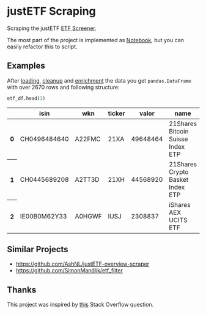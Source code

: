 # justETF Scraping
Scraping the justETF [ETF Screener](https://www.justetf.com/en/find-etf.html).

The most part of the project is implemented as
[Notebook](justetf_scraping/justetf-scraping.ipynb),
but you can easily refactor this to script.

## Examples

After [loading](justetf_scraping/justetf-scraping.ipynb#request),
[cleanup](justetf_scraping/justetf-scraping.ipynb#cleanup) and
[enrichment](justetf_scraping/justetf-scraping.ipynb#enrich)
the data you get `pandas.DataFrame` with over 2670 rows and following structure:

```python
etf_df.head(3)
```

<table>
  <thead>
    <tr>
      <th></th>
      <th>isin</th>
      <th>wkn</th>
      <th>ticker</th>
      <th>valor</th>
      <th>name</th>
      <th>index</th>
      <th>date</th>
      <th>age</th>
      <th>strategy</th>
      <th>domicile_country</th>
      <th>currency</th>
      <th>hedged</th>
      <th>securities_lending</th>
      <th>dividends</th>
      <th>ter</th>
      <th>replication</th>
      <th>size</th>
      <th>asset</th>
      <th>instrument</th>
      <th>region</th>
      <th>at_gettex</th>
      <th>at_xetra</th>
      <th>at_london</th>
      <th>at_euronext</th>
      <th>at_stuttgart</th>
      <th>at_six</th>
      <th>yesterday</th>
      <th>last_week</th>
      <th>last_month</th>
      <th>last_three_months</th>
      <th>last_six_months</th>
      <th>last_year</th>
      <th>last_three_years</th>
      <th>last_five_years</th>
      <th>2021</th>
      <th>2020</th>
      <th>2019</th>
      <th>2018</th>
      <th>last_dividends</th>
      <th>last_year_dividends</th>
      <th>last_year_volatility</th>
      <th>last_three_years_volatility</th>
      <th>last_five_years_volatility</th>
      <th>last_year_return_per_risk</th>
      <th>last_three_years_return_per_risk</th>
      <th>last_five_years_return_per_risk</th>
    </tr>
  </thead>
  <tbody>
    <tr>
      <th>0</th>
      <td>CH0496484640</td>
      <td>A22FMC</td>
      <td>21XA</td>
      <td>49648464</td>
      <td>21Shares Bitcoin Suisse Index ETP</td>
      <td>21Shares Bitcoin Suisse</td>
      <td>2019-10-04</td>
      <td>2.645902</td>
      <td>Long-only</td>
      <td>Switzerland</td>
      <td>USD</td>
      <td>False</td>
      <td>False</td>
      <td>Accumulating</td>
      <td>2.5</td>
      <td>Physically backed</td>
      <td>28</td>
      <td>Cryptocurrencies</td>
      <td>ETN</td>
      <td>NaN</td>
      <td>True</td>
      <td>False</td>
      <td>False</td>
      <td>False</td>
      <td>True</td>
      <td>True</td>
      <td>-36.98</td>
      <td>0.00</td>
      <td>-26.43</td>
      <td>-20.32</td>
      <td>-50.02</td>
      <td>-13.95</td>
      <td>NaN</td>
      <td>NaN</td>
      <td>129.88</td>
      <td>252.92</td>
      <td>NaN</td>
      <td>NaN</td>
      <td>NaN</td>
      <td>NaN</td>
      <td>72.57</td>
      <td>NaN</td>
      <td>NaN</td>
      <td>-0.19</td>
      <td>NaN</td>
      <td>NaN</td>
    </tr>
    <tr>
      <th>1</th>
      <td>CH0445689208</td>
      <td>A2TT3D</td>
      <td>21XH</td>
      <td>44568920</td>
      <td>21Shares Crypto Basket Index ETP</td>
      <td>21Shares Crypto Basket</td>
      <td>2018-11-21</td>
      <td>3.514395</td>
      <td>Long-only</td>
      <td>Switzerland</td>
      <td>USD</td>
      <td>False</td>
      <td>False</td>
      <td>Accumulating</td>
      <td>2.5</td>
      <td>Physically backed</td>
      <td>111</td>
      <td>Cryptocurrencies</td>
      <td>ETN</td>
      <td>NaN</td>
      <td>True</td>
      <td>True</td>
      <td>False</td>
      <td>True</td>
      <td>False</td>
      <td>True</td>
      <td>-48.79</td>
      <td>-5.50</td>
      <td>-34.55</td>
      <td>-29.51</td>
      <td>-60.54</td>
      <td>-28.84</td>
      <td>212.12</td>
      <td>NaN</td>
      <td>166.39</td>
      <td>241.24</td>
      <td>20.41</td>
      <td>NaN</td>
      <td>NaN</td>
      <td>NaN</td>
      <td>77.33</td>
      <td>78.22</td>
      <td>NaN</td>
      <td>-0.37</td>
      <td>0.59</td>
      <td>NaN</td>
    </tr>
    <tr>
      <th>2</th>
      <td>IE00B0M62Y33</td>
      <td>A0HGWF</td>
      <td>IUSJ</td>
      <td>2308837</td>
      <td>iShares AEX UCITS ETF</td>
      <td>AEX®</td>
      <td>2005-11-18</td>
      <td>16.530833</td>
      <td>Long-only</td>
      <td>Ireland</td>
      <td>EUR</td>
      <td>False</td>
      <td>True</td>
      <td>Distributing</td>
      <td>0.3</td>
      <td>Full replication</td>
      <td>468</td>
      <td>Equity</td>
      <td>ETF</td>
      <td>NaN</td>
      <td>True</td>
      <td>False</td>
      <td>True</td>
      <td>False</td>
      <td>False</td>
      <td>True</td>
      <td>-13.58</td>
      <td>-1.41</td>
      <td>-1.72</td>
      <td>-5.48</td>
      <td>-14.64</td>
      <td>-2.44</td>
      <td>31.91</td>
      <td>44.49</td>
      <td>29.89</td>
      <td>5.14</td>
      <td>27.55</td>
      <td>-8.05</td>
      <td>1.85</td>
      <td>1.78</td>
      <td>18.34</td>
      <td>20.68</td>
      <td>17.63</td>
      <td>-0.13</td>
      <td>0.47</td>
      <td>0.43</td>
    </tr>
  </tbody>
</table>


## Similar Projects
- https://github.com/AshNL/justETF-overview-scraper
- https://github.com/SimonMandlik/etf_filter

## Thanks
This project was inspired by
[this](https://stackoverflow.com/questions/64813023/scraping-dynamic-datatable-of-many-pages-but-same-url)
Stack Overflow question.
